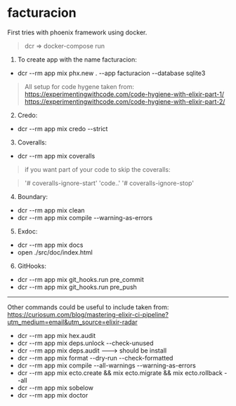 # facturacion
First tries with phoenix framework using docker.


>dcr => docker-compose run

1. To create app with the name facturacion:

- dcr --rm app mix phx.new . --app facturacion --database sqlite3

>All setup for code hygene taken from: 
>https://experimentingwithcode.com/code-hygiene-with-elixir-part-1/
>https://experimentingwithcode.com/code-hygiene-with-elixir-part-2/

2. Credo:

- dcr --rm app mix credo --strict

3. Coveralls:

- dcr --rm app mix coveralls

>if you want part of your code to skip the coveralls:

>'# coveralls-ignore-start'
>'code..'
>'# coveralls-ignore-stop'

4. Boundary:

- dcr --rm app mix clean
- dcr --rm app mix compile --warning-as-errors

5. Exdoc:
- dcr --rm app mix docs
- open ./src/doc/index.html

6. GitHooks:
- dcr --rm app mix git_hooks.run pre_commit
- dcr --rm app mix git_hooks.run pre_push


---
Other commands could be useful to include taken from:
https://curiosum.com/blog/mastering-elixir-ci-pipeline?utm_medium=email&utm_source=elixir-radar

- dcr --rm app mix hex.audit
- dcr --rm app mix deps.unlock --check-unused
- dcr --rm app mix deps.audit ---> should be install
- dcr --rm app mix format --dry-run --check-formatted
- dcr --rm app mix compile --all-warnings --warning-as-errors
- dcr --rm app mix ecto.create && mix ecto.migrate && mix ecto.rollback --all
- dcr --rm app mix sobelow
- dcr --rm app mix doctor
